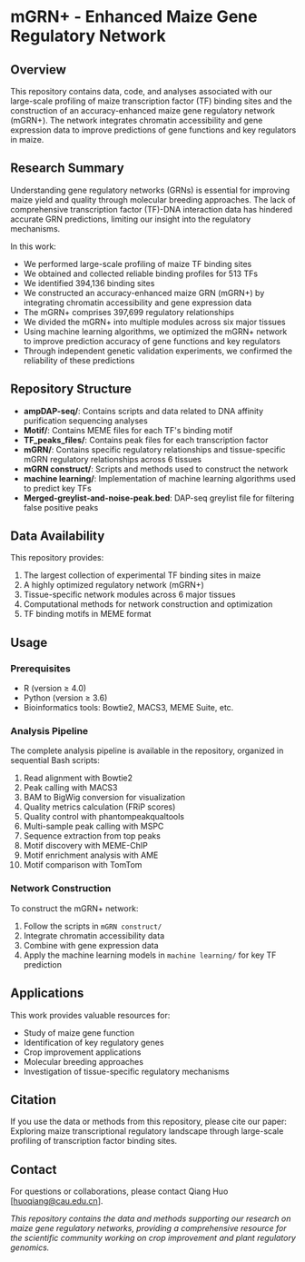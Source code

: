 # mGRN+ - Enhanced Maize Gene Regulatory Network

## Overview

This repository contains data, code, and analyses associated with our large-scale profiling of maize transcription factor (TF) binding sites and the construction of an accuracy-enhanced maize gene regulatory network (mGRN+). The network integrates chromatin accessibility and gene expression data to improve predictions of gene functions and key regulators in maize.

## Research Summary

Understanding gene regulatory networks (GRNs) is essential for improving maize yield and quality through molecular breeding approaches. The lack of comprehensive transcription factor (TF)-DNA interaction data has hindered accurate GRN predictions, limiting our insight into the regulatory mechanisms. 

In this work:

- We performed large-scale profiling of maize TF binding sites
- We obtained and collected reliable binding profiles for 513 TFs
- We identified 394,136 binding sites
- We constructed an accuracy-enhanced maize GRN (mGRN+) by integrating chromatin accessibility and gene expression data
- The mGRN+ comprises 397,699 regulatory relationships
- We divided the mGRN+ into multiple modules across six major tissues
- Using machine learning algorithms, we optimized the mGRN+ network to improve prediction accuracy of gene functions and key regulators
- Through independent genetic validation experiments, we confirmed the reliability of these predictions

## Repository Structure

- **ampDAP-seq/**: Contains scripts and data related to DNA affinity purification sequencing analyses
- **Motif/**: Contains MEME files for each TF's binding motif
- **TF_peaks_files/**: Contains peak files for each transcription factor
- **mGRN/**: Contains specific regulatory relationships and tissue-specific mGRN regulatory relationships across 6 tissues
- **mGRN construct/**: Scripts and methods used to construct the network
- **machine learning/**: Implementation of machine learning algorithms used to predict key TFs
- **Merged-greylist-and-noise-peak.bed**: DAP-seq greylist file for filtering false positive peaks

## Data Availability

This repository provides:

1. The largest collection of experimental TF binding sites in maize
2. A highly optimized regulatory network (mGRN+)
3. Tissue-specific network modules across 6 major tissues
4. Computational methods for network construction and optimization
5. TF binding motifs in MEME format

## Usage

### Prerequisites

- R (version ≥ 4.0)
- Python (version ≥ 3.6)
- Bioinformatics tools: Bowtie2, MACS3, MEME Suite, etc.

### Analysis Pipeline

The complete analysis pipeline is available in the repository, organized in sequential Bash scripts:

1. Read alignment with Bowtie2
2. Peak calling with MACS3
3. BAM to BigWig conversion for visualization
4. Quality metrics calculation (FRiP scores)
5. Quality control with phantompeakqualtools
6. Multi-sample peak calling with MSPC
7. Sequence extraction from top peaks
8. Motif discovery with MEME-ChIP
9. Motif enrichment analysis with AME
10. Motif comparison with TomTom

### Network Construction

To construct the mGRN+ network:

1. Follow the scripts in `mGRN construct/`
2. Integrate chromatin accessibility data
3. Combine with gene expression data
4. Apply the machine learning models in `machine learning/` for key TF prediction

## Applications

This work provides valuable resources for:
- Study of maize gene function
- Identification of key regulatory genes
- Crop improvement applications
- Molecular breeding approaches
- Investigation of tissue-specific regulatory mechanisms

## Citation

If you use the data or methods from this repository, please cite our paper:
Exploring maize transcriptional regulatory landscape through large-scale profiling of transcription factor binding sites.

## Contact

For questions or collaborations, please contact Qiang Huo [huoqiang@cau.edu.cn].

*This repository contains the data and methods supporting our research on maize gene regulatory networks, providing a comprehensive resource for the scientific community working on crop improvement and plant regulatory genomics.*
